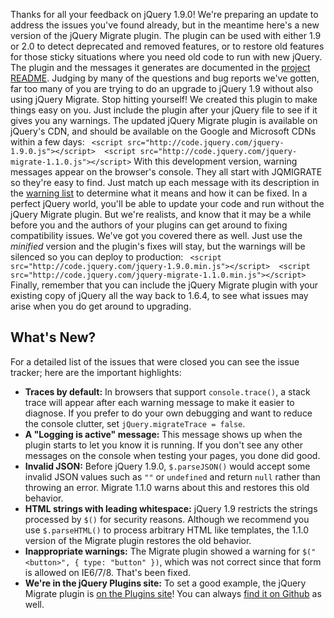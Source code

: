 Thanks for all your feedback on jQuery 1.9.0! We're preparing an update
to address the issues you've found already, but in the meantime here's a
new version of the jQuery Migrate plugin. The plugin can be used with
either 1.9 or 2.0 to detect deprecated and removed features, or to
restore old features for those sticky situations where you need old code
to run with new jQuery. The plugin and the messages it generates are
documented in the [project
README](http://github.com/jquery/jquery-migrate/#readme). Judging by
many of the questions and bug reports we've gotten, far too many of you
are trying to do an upgrade to jQuery 1.9 without also using jQuery
Migrate. Stop hitting yourself! We created this plugin to make things
easy on you. Just include the plugin after your jQuery file to see if it
gives you any warnings. The updated jQuery Migrate plugin is available
on jQuery's CDN, and should be available on the Google and Microsoft
CDNs within a few days:
` <script src="http://code.jquery.com/jquery-1.9.0.js"></script>  <script src="http://code.jquery.com/jquery-migrate-1.1.0.js"></script>`
With this development version, warning messages appear on the browser's
console. They all start with JQMIGRATE so they're easy to find. Just
match up each message with its description in the [warning
list](https://github.com/jquery/jquery-migrate/blob/master/warnings.md)
to determine what it means and how it can be fixed. In a perfect jQuery
world, you'll be able to update your code and run without the jQuery
Migrate plugin. But we're realists, and know that it may be a while
before you and the authors of your plugins can get around to fixing
compatibility issues. We've got you covered there as well. Just use the
*minified* version and the plugin's fixes will stay, but the warnings
will be silenced so you can deploy to production:
` <script src="http://code.jquery.com/jquery-1.9.0.min.js"></script>  <script src="http://code.jquery.com/jquery-migrate-1.1.0.min.js"></script>`
Finally, remember that you can include the jQuery Migrate plugin with
your existing copy of jQuery all the way back to 1.6.4, to see what
issues may arise when you do get around to upgrading.

What's New?
-----------

For a detailed list of the issues that were closed you can see the issue
tracker; here are the important highlights:

-   **Traces by default:** In browsers that support `console.trace()`, a
    stack trace will appear after each warning message to make it easier
    to diagnose. If you prefer to do your own debugging and want to
    reduce the console clutter, set `jQuery.migrateTrace = false`.
-   **A "Logging is active" message:** This message shows up when the
    plugin starts to let you know it is running. If you don't see any
    other messages on the console when testing your pages, you done did
    good.
-   **Invalid JSON:** Before jQuery 1.9.0, `$.parseJSON()` would accept
    some invalid JSON values such as `""` or `undefined` and return
    `null` rather than throwing an error. Migrate 1.1.0 warns about this
    and restores this old behavior.
-   **HTML strings with leading whitespace:** jQuery 1.9 restricts the
    strings processed by `$()` for security reasons. Although we
    recommend you use `$.parseHTML()` to process arbitrary HTML like
    templates, the 1.1.0 version of the Migrate plugin restores the old
    behavior.
-   **Inappropriate warnings:** The Migrate plugin showed a warning for
    `$("<button>", { type: "button" })`, which was not correct since
    that form is allowed on IE6/7/8. That's been fixed.
-   **We're in the jQuery Plugins site:** To set a good example, the
    jQuery Migrate plugin is [on the Plugins
    site](http://plugins.jquery.com/migrate/)! You can always [find it
    on Github](https://github.com/jquery/jquery-migrate/) as well.

